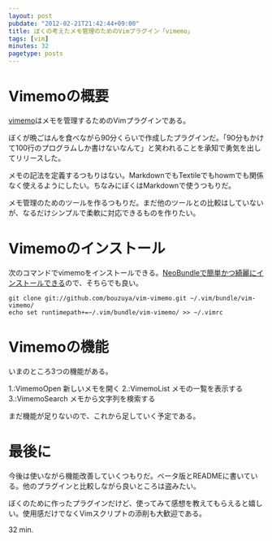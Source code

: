 ```yaml
---
layout: post
pubdate: "2012-02-21T21:42:44+09:00"
title: ぼくの考えたメモ管理のためのVimプラグイン「vimemo」
tags: [vim]
minutes: 32
pagetype: posts
---
```


Vimemoの概要
=====

[vimemo](https://github.com/bouzuya/vim-vimemo/)はメモを管理するためのVimプラグインである。

ぼくが晩ごはんを食べながら90分くらいで作成したプラグインだ。「90分もかけて100行のプログラムしか書けないなんて」と笑われることを承知で勇気を出してリリースした。

メモの記法を定義するつもりはない。MarkdownでもTextileでもhowmでも関係なく使えるようにしたい。ちなみにぼくはMarkdownで使うつもりだ。

メモ管理のためのツールを作るつもりだ。まだ他のツールとの比較はしていないが、なるだけシンプルで柔軟に対応できるものを作りたい。

Vimemoのインストール
=====

次のコマンドでvimemoをインストールできる。[NeoBundleで簡単かつ綺麗にインストールできる](http://vim-users.jp/2011/10/hack238/)ので、そちらでも良い。

    git clone git://github.com/bouzuya/vim-vimemo.git ~/.vim/bundle/vim-vimemo/
    echo set runtimepath+=~/.vim/bundle/vim-vimemo/ >> ~/.vimrc

Vimemoの機能
=====

いまのところ3つの機能がある。

1.\:VimemoOpen 新しいメモを開く
2.\:VimemoList メモの一覧を表示する
3.\:VimemoSearch メモから文字列を検索する

まだ機能が足りないので、これから足していく予定である。

最後に
=====

今後は使いながら機能改善していくつもりだ。ベータ版とREADMEに書いている。他のプラグインと比較しながら良いところは盗みたい。

ぼくのために作ったプラグインだけど、使ってみて感想を教えてもらえると嬉しい。使用感だけでなくVimスクリプトの添削も大歓迎である。

32 min.
